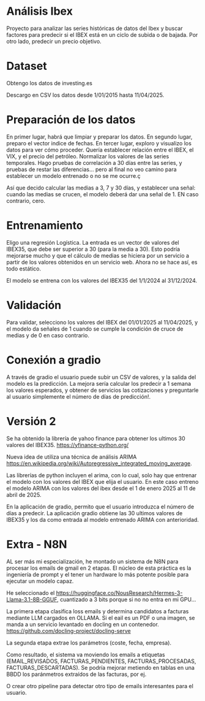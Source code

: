 # Análisis Ibex
Proyecto para analizar las series históricas de datos del Ibex y buscar factores para predecir si el IBEX está en un ciclo de subida o de bajada. Por otro lado, predecir un precio objetivo.

# Dataset
Obtengo los datos de investing.es

Descargo en CSV los datos desde 1/01/2015 hasta 11/04/2025.

# Preparación de los datos
En primer lugar, habrá que limpiar y preparar los datos. 
En segundo lugar, preparo el vector indice de fechas. 
En tercer lugar, exploro y visualizo los datos para ver cómo proceder.
Quería establecer relación entre el IBEX, el VIX, y el precio del petróleo.
Normalizar los valores de las series temporales.
Hago pruebas de correlación a 30 días entre las series, y pruebas de restar las diferencias... pero al final no veo camino para establecer un modelo entrenado o no se me ocurre.ç

Así que decido calcular las medias a 3, 7 y 30 días, y establecer una señal: cuando las medias se crucen, el modelo deberá dar una señal de 1. EN caso contrario, cero.

# Entrenamiento
Eligo una regresión Logística. La entrada es un vector de valores del IBEX35, que debe ser superior a 30 (para la media a 30). Esto podría mejorarse mucho y que el cálculo de medias se hiciera por un servicio a partir de los valores obtenidos en un servicio web. Ahora no se hace así, es todo estático.

El modelo se entrena con los valores del IBEX35 del 1/1/2024 al 31/12/2024. 

# Validación
Para validar, selecciono los valores del IBEX del 01/01/2025 al 11/04/2025, y el modelo da señales de 1 cuando se cumple la condición de cruce de medias y de 0 en caso contrario.

# Conexión a gradio
A través de gradio el usuario puede subir un CSV de valores, y la salida del modelo es la predicción.
La mejora sería calcular los predecir a 1 semana los valores esperados, y obtener de servicios las cotizaciones y preguntarle al usuario simplemente el número de días de predicción!. 
# Versión 2
Se ha obtenido la librería de yahoo finance para obtener los ultimos 30 valores del IBEX35. https://yfinance-python.org/

Nueva idea de utiliza una técnica de análisis ARIMA https://en.wikipedia.org/wiki/Autoregressive_integrated_moving_average. 

Las librerías de python incluyen el arima, con lo cual, solo hay que entrenar el modelo con los valores del IBEX que elija el usuario. En este caso entreno el modelo ARIMA con los valores del ibex desde el 1 de enero 2025 al 11 de abril de 2025. 

En la aplicación de gradio, permito que el usuario introduzca el número de días a predecir. La aplicación gradio obtiene las 30 ultimos valores de IBEX35 y los da como entrada al modelo entrenado ARIMA con anterioridad. 

# Extra - N8N
AL ser más mi especialización, he montado un sistema de N8N para procesar los emails de gmail en 2 etapas. El núcleo de esta práctica es la ingeniería de prompt y el tener un hardware lo más potente posible para ejecutar un modelo capaz. 

He seleccionado el https://huggingface.co/NousResearch/Hermes-3-Llama-3.1-8B-GGUF, cuantizado a 3 bits porque si no no entra en mi GPU...

La primera etapa clasifica loss emails y determina candidatos a facturas mediante LLM cargados en OLLAMA. Si el eail es un PDF o una imagen, se manda a un servicio levantado en docling en un contenedor. https://github.com/docling-project/docling-serve

La segunda etapa extrae los parámetros (coste, fecha, empresa).

Como resultado, el sistema va moviendo los emails a etiquetas (EMAIL_REVISADOS, FACTURAS_PENDIENTES, FACTURAS_PROCESADAS, FACTURAS_DESCARTADAS). Se podría mejorar metiendo en tablas en una BBDD los paránmetros extraídos de las facturas, por ej. 

O crear otro pipeline para detectar otro tipo de emails interesantes para el usuario.

